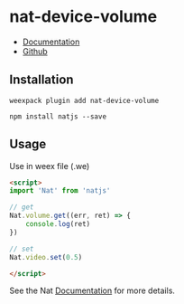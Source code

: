 # nat-device-volume

- [Documentation](http://natjs.com/#/#volume)
- [Github](https://github.com/natjs/weex-nat-device-volume)

## Installation
```
weexpack plugin add nat-device-volume
```

```
npm install natjs --save
```

## Usage

Use in weex file (.we)

```html
<script>
import 'Nat' from 'natjs'

// get
Nat.volume.get((err, ret) => {
    console.log(ret)
})

// set
Nat.video.set(0.5)

</script>
```

See the Nat [Documentation](http://natjs.com/) for more details.
